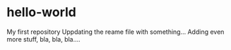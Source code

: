 # hello-world
My first repository
Uppdating the reame file with something...
Adding even more stuff, bla, bla, bla....
